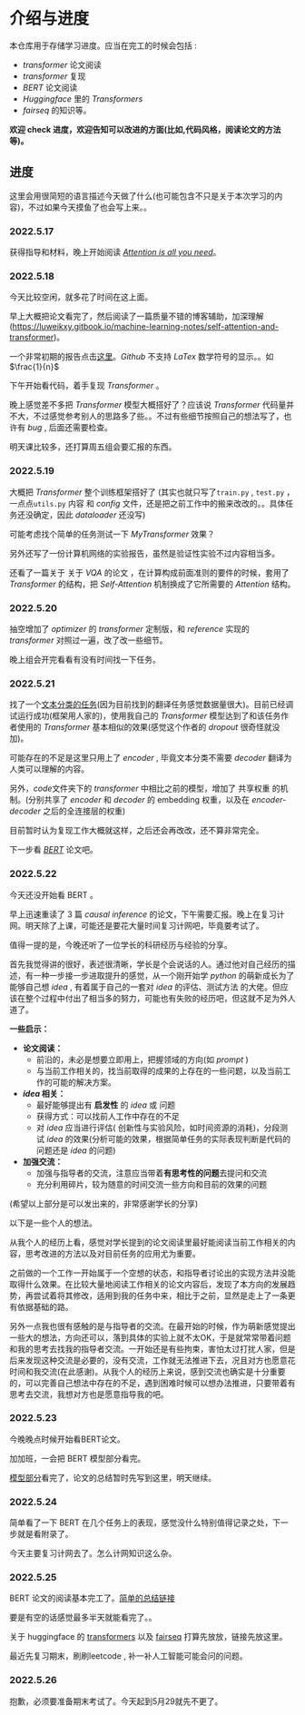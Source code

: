 # 介绍与进度

本仓库用于存储学习进度。应当在完工的时候会包括 : 

* *transformer* 论文阅读
* *transformer* 复现
* *BERT* 论文阅读
* *Huggingface* 里的  *Transformers*
* *fairseq* 的知识等。

**欢迎 check 进度，欢迎告知可以改进的方面(比如,代码风格，阅读论文的方法等)。**



## 进度

这里会用很简短的语言描述今天做了什么(也可能包含不只是关于本次学习的内容)，不过如果今天摸鱼了也会写上来。。



### **2022.5.17**

获得指导和材料，晚上开始阅读 [*Attention is all you need*](http://papers.neurips.cc/paper/7181-attention-is-all-you-need.pdf)。

### **2022.5.18**

今天比较空闲，就多花了时间在这上面。

早上大概把论文看完了，然后阅读了一篇质量不错的博客辅助，加深理解(https://luweikxy.gitbook.io/machine-learning-notes/self-attention-and-transformer)。

一个非常初期的报告点击[这里](https://github.com/H-shw/Transformer_etc./blob/master/%E8%BF%9B%E5%BA%A6%E5%AD%98%E6%A1%A3/2022518/paper_reading(%E6%9C%AA%E8%B0%83%E6%95%B4%E6%A0%BC%E5%BC%8F).md)。*Github* 不支持 *LaTex* 数学符号的显示。。如 $\frac{1}{n}$

下午开始看代码，着手复现 *Transformer* 。

晚上感觉差不多把 *Transformer* 模型大概搭好了？应该说 *Transformer* 代码量并不大，不过感觉参考别人的思路多了些。。不过有些细节按照自己的想法写了，也许有 *bug* , 后面还需要检查。

明天课比较多，还打算周五组会要汇报的东西。

### **2022.5.19**

大概把 *Transformer* 整个训练框架搭好了 (其实也就只写了`train.py` , `test.py` ，一点点`utils.py` 内容 和 *config* 文件，还是把之前工作中的搬来改改的。。具体任务还没确定，因此 *dataloader* 还没写)

可能考虑找个简单的任务测试一下 *MyTransformer* 效果？

另外还写了一份计算机网络的实验报告，虽然是验证性实验不过内容相当多。

还看了一篇关于  关于 *VQA* 的论文 ，在计算构成前面准则的要件的时候，套用了 *Transformer* 的结构，把 *Self-Attention* 机制换成了它所需要的 *Attention* 结构。

### **2022.5.20**

抽空增加了 *optimizer* 的 *transformer* 定制版，和 *reference* 实现的 *transformer* 对照过一遍，改了改一些细节。

晚上组会开完看看有没有时间找一下任务。



### **2022.5.21**

找了一个[文本分类的任务](https://github.com/649453932/Chinese-Text-Classification-Pytorch)(因为目前找到的翻译任务感觉数据量很大)。目前已经调试运行成功(框架用人家的)，使用我自己的 *Transformer* 模型达到了和该任务作者使用的 *Transformer* 基本相似的效果(感觉这个作者的 *dropout* 很奇怪就没加)。

可能存在的不足是这里只用上了 *encoder* , 毕竟文本分类不需要 *decoder* 翻译为人类可以理解的内容。

另外，*code*文件夹下的 *transformer* 中相比之前的模型，增加了 共享权重 的机制。(分别共享了 *encoder* 和 *decoder* 的 embedding 权重，以及在 *encoder-decoder* 之后的全连接层的权重)

目前暂时认为复现工作大概就这样，之后还会再改改，还不算非常完全。

下一步看 [*BERT*](https://arxiv.org/pdf/1810.04805.pdf) 论文吧。



### **2022.5.22**

今天还没开始看 BERT 。

早上迅速重读了 3 篇 *causal inference* 的论文，下午需要汇报。晚上在复习计网。明天除了上课，可能还是要花大量时间复习计网吧，毕竟要考试了。

值得一提的是，今晚还听了一位学长的科研经历与经验的分享。

首先我觉得讲的很好，表述很清晰，学长是个会说话的人。通过他对自己经历的描述，有一种一步接一步进取提升的感觉，从一个刚开始学 *python* 的萌新成长为了能够自己想 *idea* , 有着属于自己的一套对 *idea* 的评估、测试方法 的大佬。但应该在整个过程中付出了相当多的努力，可能也有失败的经历吧，但这就不足为外人道了。

**一些启示：**

* **论文阅读：**
  * 前沿的，未必是想要立即用上，把握领域的方向(如 *prompt* )   
  * 与当前工作相关的，找当前取得的成果的上存在的一些问题，以及当前工作的可能的解决方案。
* ***idea* 相关：**
  * 最好能够提出有 **启发性** 的 *idea* 或 问题
  * 获得方式：可以找前人工作中存在的不足
  * 对 *idea* 应当进行评估( 创新性与实验风险，如时间资源的消耗)，分段测试 *idea* 的效果(分析可能的效果，根据简单任务的实际表现判断是代码的问题还是 *idea* 的问题)
* **加强交流：**
  * 加强与指导者的交流，注意应当带着**有思考性的问题**去提问和交流
  * 充分利用碎片，较为随意的时间交流一些方向和目前的效果的问题

(希望以上部分是可以发出来的，非常感谢学长的分享)

以下是一些个人的想法。

从我个人的经历上看，感觉对学长提到的论文阅读里最好能阅读当前工作相关的内容，思考改进的方法以及对目前任务的应用尤为重要。

之前做的一个工作一开始属于一个空想的状态，和指导者讨论出的实现方法并没能取得什么效果。在比较大量地阅读工作相关的论文内容后，发现了本方向的发展趋势，再尝试着将其修改，适用到我的任务中来，相比于之前，显然是走上了一条更有依据基础的路。

另外一点我也很有感触的是与指导者的交流。在最开始的时候，作为萌新感觉提出一些大的想法，方向还可以，落到具体的实验上就不太OK，于是就常常带着问题和我的思考去找我的指导者交流。一开始还是有些拘束，害怕太过打扰人家，但是后来发现这种交流是必要的，没有交流，工作就无法推进下去，况且对方也愿意花时间和我交流(在此感谢)。从我个人的经历上来说，感到交流也确实是十分重要的，可以完善自己想法中存在的不足，遇到困难时候可以想办法推进，只要带着有思考去交流，我想对方也是愿意指导我的吧。



### **2022.5.23**

今晚晚点时候开始看BERT论文。

加加班，一会把 BERT 模型部分看完。

[模型部分](https://github.com/H-shw/Transformer_etc./blob/master/%E8%BF%9B%E5%BA%A6%E5%AD%98%E6%A1%A3/2022523/Reading_BERT.md)看完了，论文的总结暂时先写到这里，明天继续。



### **2022.5.24**

简单看了一下 BERT 在几个任务上的表现，感觉没什么特别值得记录之处，下一步就是看附录了。

今天主要复习计网去了。怎么计网知识这么杂。

 

### **2022.5.25**

BERT 论文的阅读基本完工了。[简单的总结链接](https://github.com/H-shw/Transformer_etc./blob/master/%E8%BF%9B%E5%BA%A6%E5%AD%98%E6%A1%A3/2022525/Reading_BERT.md)

要是有空的话感觉最多半天就能看完了。。

关于 huggingface 的 [transformers](https://github.com/huggingface/transformers) 以及 [fairseq](https://github.com/facebookresearch/fairseq) 打算先放放，链接先放这里。

最近先复习期末，刷刷leetcode , 补一补人工智能可能会问的问题。

### **2022.5.26**

抱歉，必须要准备期末考试了。今天起到5月29就先不更了。

